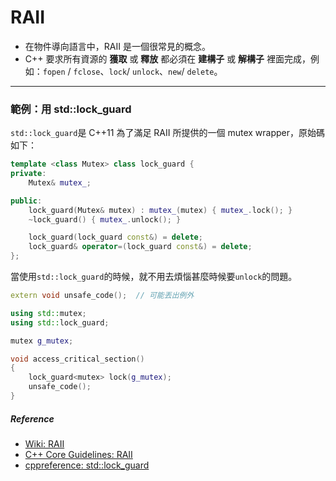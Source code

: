 # RAII

* 在物件導向語言中，RAII 是一個很常見的概念。
* C++ 要求所有資源的 **獲取** 或 **釋放** 都必須在 **建構子** 或 **解構子** 裡面完成，例如：`fopen` / `fclose`、`lock`/ `unlock`、`new`/ `delete`。

---

### 範例：用 std::lock\_guard

`std::lock_guard`是 C++11 為了滿足 RAII 所提供的一個 mutex wrapper，原始碼如下：

```cpp
template <class Mutex> class lock_guard {
private:
    Mutex& mutex_;

public:
    lock_guard(Mutex& mutex) : mutex_(mutex) { mutex_.lock(); }
    ~lock_guard() { mutex_.unlock(); }

    lock_guard(lock_guard const&) = delete;
    lock_guard& operator=(lock_guard const&) = delete;
};
```

當使用`std::lock_guard`的時候，就不用去煩惱甚麼時候要`unlock`的問題。

```cpp
extern void unsafe_code();  // 可能丟出例外

using std::mutex;
using std::lock_guard;

mutex g_mutex;

void access_critical_section()
{
    lock_guard<mutex> lock(g_mutex);
    unsafe_code();
}
```

##### Reference

* [Wiki: RAII](https://zh.wikipedia.org/wiki/RAII)
* [C++ Core Guidelines: RAII](https://github.com/isocpp/CppCoreGuidelines/blob/master/CppCoreGuidelines.md#Rr-raii)
* [cppreference: std::lock\_guard](http://en.cppreference.com/w/cpp/thread/lock_guard)



